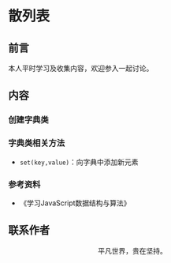 # 散列表

## 前言

本人平时学习及收集内容，欢迎参入一起讨论。

## 内容

### 创建字典类

### 字典类相关方法

- `set(key,value)`：向字典中添加新元素

### 参考资料

- 《学习JavaScript数据结构与算法》

## 联系作者

<div align="center">
    <p>
        平凡世界，贵在坚持。
    </p>
    <img :src="$withBase('/about/contact.png')" />
</div>